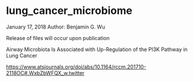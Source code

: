 # lung_cancer_microbiome
January 17, 2018
Author: Benjamin G. Wu

Release of files will occur upon publication

Airway Microbiota Is Associated with Up-Regulation of the PI3K Pathway in Lung Cancer

https://www.atsjournals.org/doi/abs/10.1164/rccm.201710-2118OC#.WxbZbWFQX_w.twitter
